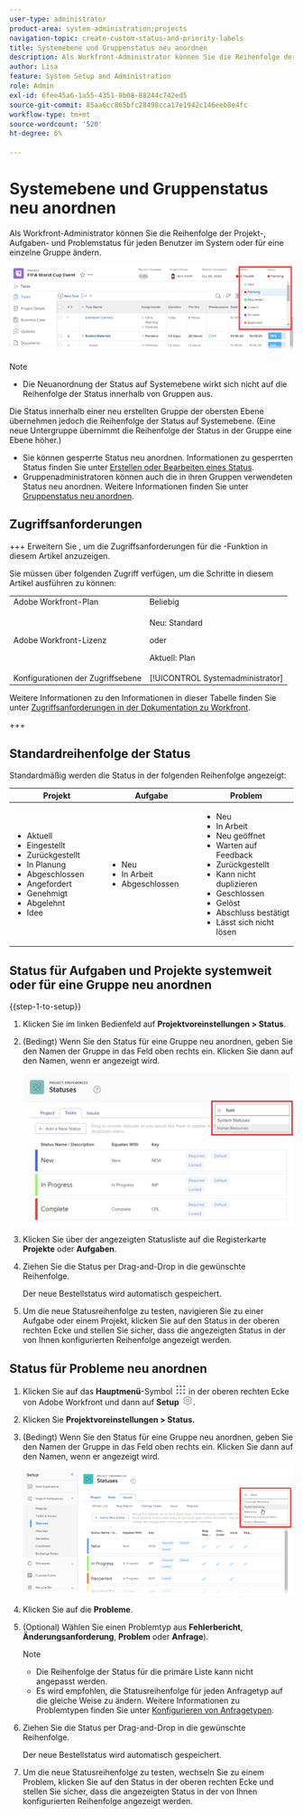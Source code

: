 ```yaml
---
user-type: administrator
product-area: system-administration;projects
navigation-topic: create-custom-status-and-priority-labels
title: Systemebene und Gruppenstatus neu anordnen
description: Als Workfront-Administrator können Sie die Reihenfolge der Projekt-, Aufgaben- und Problemstatus für jeden Benutzer im System oder für eine einzelne Gruppe ändern.
author: Lisa
feature: System Setup and Administration
role: Admin
exl-id: 6fee45a6-1a55-4351-8b08-88244c742ed5
source-git-commit: 85aa6cc865bfc28498cca17e1942c146eeb8e4fc
workflow-type: tm+mt
source-wordcount: '520'
ht-degree: 6%

---
```


# Systemebene und Gruppenstatus neu anordnen

Als Workfront-Administrator können Sie die Reihenfolge der Projekt-, Aufgaben- und Problemstatus für jeden Benutzer im System oder für eine einzelne Gruppe ändern.

<!--The system version of this snippet mentions a single group because a sysadmin call also reorder statuses there. Group admin version of this article is still needed.-->

![Status](assets/statuses.png)

>[!NOTE]
>
>* Die Neuanordnung der Status auf Systemebene wirkt sich nicht auf die Reihenfolge der Status innerhalb von Gruppen aus.
>
>  Die Status innerhalb einer neu erstellten Gruppe der obersten Ebene übernehmen jedoch die Reihenfolge der Status auf Systemebene. (Eine neue Untergruppe übernimmt die Reihenfolge der Status in der Gruppe eine Ebene höher.)
>
>* Sie können gesperrte Status neu anordnen. Informationen zu gesperrten Status finden Sie unter [Erstellen oder Bearbeiten eines Status](../../../administration-and-setup/customize-workfront/creating-custom-status-and-priority-labels/create-or-edit-a-status.md).
>* Gruppenadministratoren können auch die in ihren Gruppen verwendeten Status neu anordnen. Weitere Informationen finden Sie unter [Gruppenstatus neu anordnen](../../../administration-and-setup/manage-groups/manage-group-statuses/reorder-group-statuses-from-groups-area.md).
>

## Zugriffsanforderungen

+++ Erweitern Sie , um die Zugriffsanforderungen für die -Funktion in diesem Artikel anzuzeigen.

Sie müssen über folgenden Zugriff verfügen, um die Schritte in diesem Artikel ausführen zu können:

<table style="table-layout:auto"> 
 <col> 
 <col> 
 <tbody> 
  <tr> 
   <td role="rowheader">Adobe Workfront-Plan</td> 
   <td>Beliebig</td> 
  </tr> 
  <tr> 
   <td role="rowheader">Adobe Workfront-Lizenz</td> 
   <td>
     <p>Neu: Standard</p>
     <p>oder</p>
     <p>Aktuell: Plan</p>
   </td> 
  </tr> 
  <tr> 
   <td role="rowheader">Konfigurationen der Zugriffsebene</td> 
   <td>[!UICONTROL Systemadministrator]</td>
  </tr> 
 </tbody> 
</table>

Weitere Informationen zu den Informationen in dieser Tabelle finden Sie unter [Zugriffsanforderungen in der Dokumentation zu Workfront](/help/quicksilver/administration-and-setup/add-users/access-levels-and-object-permissions/access-level-requirements-in-documentation.md).

+++

## Standardreihenfolge der Status

Standardmäßig werden die Status in der folgenden Reihenfolge angezeigt:

<table style="table-layout:auto"> 
 <col> 
 <col> 
 <col> 
 <thead> 
  <tr> 
   <th width="33.33%">Projekt</th> 
   <th width="33.33%">Aufgabe</th> 
   <th width="33.33%">Problem</th> 
  </tr> 
 </thead> 
 <tbody> 
  <tr> 
   <td> 
    <ul> 
     <li>Aktuell</li> 
     <li>Eingestellt</li> 
     <li> Zurückgestellt </li> 
     <li> In Planung </li> 
     <li> Abgeschlossen </li> 
     <li> Angefordert </li> 
     <li> Genehmigt </li> 
     <li> Abgelehnt </li> 
     <li> Idee </li> 
    </ul> </td> 
   <td> 
    <ul> 
     <li>Neu</li> 
     <li>In Arbeit</li> 
     <li>Abgeschlossen</li> 
    </ul> </td> 
   <td> 
    <ul> 
     <li>Neu</li> 
     <li>In Arbeit</li> 
     <li>Neu geöffnet</li> 
     <li>Warten auf Feedback</li> 
     <li>Zurückgestellt</li> 
     <li>Kann nicht duplizieren</li> 
     <li>Geschlossen</li> 
     <li>Gelöst</li> 
     <li>Abschluss bestätigt</li> 
     <li>Lässt sich nicht lösen</li> 
    </ul> </td> 
  </tr> 
 </tbody> 
</table>

## Status für Aufgaben und Projekte systemweit oder für eine Gruppe neu anordnen

{{step-1-to-setup}}

1. Klicken Sie im linken Bedienfeld auf **Projektvoreinstellungen > Status**.
1. (Bedingt) Wenn Sie den Status für eine Gruppe neu anordnen, geben Sie den Namen der Gruppe in das Feld oben rechts ein. Klicken Sie dann auf den Namen, wenn er angezeigt wird.

   ![Systemstatus](assets/system-statuses-in-upper-rt-corner-group.jpg)

1. Klicken Sie über der angezeigten Statusliste auf die Registerkarte **Projekte** oder **Aufgaben**.

1. Ziehen Sie die Status per Drag-and-Drop in die gewünschte Reihenfolge.

   Der neue Bestellstatus wird automatisch gespeichert.

1. Um die neue Statusreihenfolge zu testen, navigieren Sie zu einer Aufgabe oder einem Projekt, klicken Sie auf den Status in der oberen rechten Ecke und stellen Sie sicher, dass die angezeigten Status in der von Ihnen konfigurierten Reihenfolge angezeigt werden.

## Status für Probleme neu anordnen

1. Klicken Sie auf das **Hauptmenü**-Symbol ![Hauptmenüsymbol](assets/main-menu-icon.png) in der oberen rechten Ecke von Adobe Workfront und dann auf **Setup** ![Zahnradeinstellungssymbol](assets/gear-icon-settings.png).

1. Klicken Sie **Projektvoreinstellungen > Status.**
1. (Bedingt) Wenn Sie den Status für eine Gruppe neu anordnen, geben Sie den Namen der Gruppe in das Feld oben rechts ein. Klicken Sie dann auf den Namen, wenn er angezeigt wird.

   ![Problemstatus für Gruppe](assets/issue-statuses-group-name.png)

1. Klicken Sie auf die **Probleme**.
1. (Optional) Wählen Sie einen Problemtyp aus **Fehlerbericht**, **Änderungsanforderung**, **Problem** oder **Anfrage**).

   >[!NOTE]
   >
   >* Die Reihenfolge der Status für die primäre Liste kann nicht angepasst werden.
   >* Es wird empfohlen, die Statusreihenfolge für jeden Anfragetyp auf die gleiche Weise zu ändern. Weitere Informationen zu Problemtypen finden Sie unter [Konfigurieren von Anfragetypen](../../../administration-and-setup/set-up-workfront/configure-system-defaults/configure-request-types.md).

1. Ziehen Sie die Status per Drag-and-Drop in die gewünschte Reihenfolge.

   Der neue Bestellstatus wird automatisch gespeichert.

1. Um die neue Statusreihenfolge zu testen, wechseln Sie zu einem Problem, klicken Sie auf den Status in der oberen rechten Ecke und stellen Sie sicher, dass die angezeigten Status in der von Ihnen konfigurierten Reihenfolge angezeigt werden.
